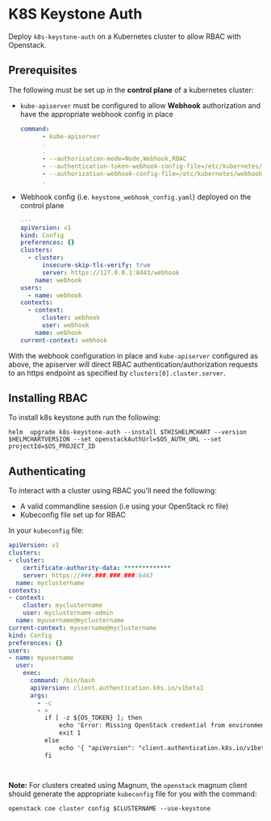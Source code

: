 # K8S Keystone Auth

Deploy `k8s-keystone-auth` on a Kubernetes cluster to allow RBAC with Openstack.

## Prerequisites

The following must be set up in the **control plane** of a kubernetes cluster:

* `kube-apiserver` must be configured to allow **Webhook** authorization and have the appropriate webhook config in place

   ```yaml
   command:
         - kube-apiserver
         .
         .
         - --authorization-mode=Node,Webhook,RBAC                                                                                                                                                         │
         - --authentication-token-webhook-config-file=/etc/kubernetes/webhooks/keystone_webhook_config.yaml                                                                                               │
         - --authorization-webhook-config-file=/etc/kubernetes/webhooks/keystone_webhook_config.yaml    
         .
   ```
* Webhook config (i.e. `keystone_webhook_config.yaml`) deployed on the control plane

   ```yaml
   ---
   apiVersion: v1
   kind: Config
   preferences: {}
   clusters:
     - cluster:
         insecure-skip-tls-verify: true
         server: https://127.0.0.1:8443/webhook
       name: webhook
   users:
     - name: webhook
   contexts:
     - context:
         cluster: webhook
         user: webhook
       name: webhook
   current-context: webhook
   ```


With the webhook configuration in place and `kube-apiserver` configured as above, 
the apiserver will direct RBAC authentication/authorization requests to an https
endpoint as specified by `clusters[0].cluster.server`.

## Installing RBAC

To install k8s keystone auth run the following:

```
helm  upgrade k8s-keystone-auth --install $THISHELMCHART --version $HELMCHARTVERSION --set openstackAuthUrl=$OS_AUTH_URL --set projectId=$OS_PROJECT_ID
```

## Authenticating

To interact with a cluster using RBAC you'll need the following:

* A valid commandline session (i.e using your OpenStack rc file)
* Kubeconfig file set up for RBAC

In your `kubeconfig` file:

```yaml
apiVersion: v1
clusters:
- cluster:
    certificate-authority-data: *************
    server: https://###.###.###.###:6443
  name: myclustername
contexts:
- context:
    cluster: myclustername
    user: myclustername-admin
  name: myusername@myclustername
current-context: myusername@myclustername
kind: Config
preferences: {}
users:
- name: myusername
  user:
    exec:
      command: /bin/bash
      apiVersion: client.authentication.k8s.io/v1beta1
      args:
        - -c
        - >
          if [ -z ${OS_TOKEN} ]; then
              echo 'Error: Missing OpenStack credential from environment variable $OS_TOKEN' > /dev/stderr
              exit 1
          else
              echo '{ "apiVersion": "client.authentication.k8s.io/v1beta1", "kind": "ExecCredential", "status": { "token": "'"${OS_TOKEN}"'"}}'
          fi




```

**Note:** For clusters created using Magnum, the `openstack` magnum client should generate the appropriate `kubeconfig` file for you with the command:

```
openstack coe cluster config $CLUSTERNAME --use-keystone
```
